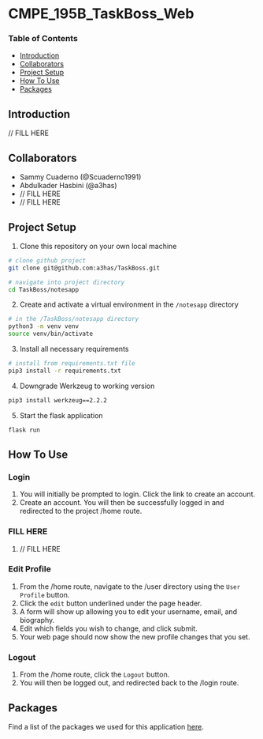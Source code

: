 # CMPE_195B_TaskBoss_Web

### Table of Contents
- [Introduction](#introduction)
- [Collaborators](#collaborators)
- [Project Setup](#project-setup)
- [How To Use](#how-to-use)
- [Packages](#packages)

## Introduction
// FILL HERE   

## Collaborators 
- Sammy Cuaderno (@Scuaderno1991)
- Abdulkader Hasbini (@a3has)
- // FILL HERE
- // FILL HERE

## Project Setup
1. Clone this repository on your own local machine
```bash
# clone github project
git clone git@github.com:a3has/TaskBoss.git

# navigate into project directory
cd TaskBoss/notesapp
```
2. Create and activate a virtual environment in the `/notesapp` directory
```bash
# in the /TaskBoss/notesapp directory
python3 -m venv venv
source venv/bin/activate
```
3. Install all necessary requirements 
```bash
# install from requirements.txt file
pip3 install -r requirements.txt
```
4. Downgrade Werkzeug to working version
```bash
pip3 install werkzeug==2.2.2
```
5. Start the flask application
```bash
flask run
```

## How To Use
### Login
1. You will initially be prompted to login. Click the link to create an account.
2. Create an account. You will then be successfully logged in and redirected to the project /home route.

### FILL HERE
1. // FILL HERE

### Edit Profile
1. From the /home route, navigate to the /user directory using the `User Profile` button. 
2. Click the `edit` button underlined under the page header.
3. A form will show up allowing you to edit your username, email, and biography.
4. Edit which fields you wish to change, and click submit.
5. Your web page should now show the new profile changes that you set.


### Logout
1. From the /home route, click the `Logout` button. 
2. You will then be logged out, and redirected back to the /login route.


## Packages
Find a list of the packages we used for this application [here](https://github.com/a3has/team10App/blob/milestone2/notesapp/requirements.txt).

